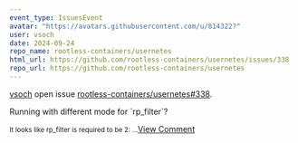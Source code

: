 ```yaml
---
event_type: IssuesEvent
avatar: "https://avatars.githubusercontent.com/u/814322?"
user: vsoch
date: 2024-09-24
repo_name: rootless-containers/usernetes
html_url: https://github.com/rootless-containers/usernetes/issues/338
repo_url: https://github.com/rootless-containers/usernetes
---
```


<a href='https://github.com/vsoch' target='_blank'>vsoch</a> open issue <a href='https://github.com/rootless-containers/usernetes/issues/338' target='_blank'>rootless-containers/usernetes#338</a>.

<p>Running with different mode for `rp_filter`?</p><small>It looks like rp_filter is required to be 2:...</small><a href='https://github.com/rootless-containers/usernetes/issues/338' target='_blank'>View Comment</a>